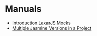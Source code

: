 # Manuals

* [Introduction LaxarJS Mocks](introduction.md)
* [Multiple Jasmine Versions in a Project](jasmine-compatibility.md)
